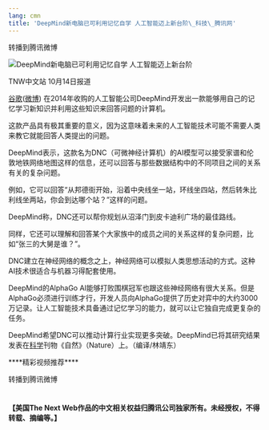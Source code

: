 ```yaml
---
lang: cmn
title: 'DeepMind新电脑已可利用记忆自学 人工智能迈上新台阶\_科技\_腾讯网'
---
```


转播到腾讯微博

![DeepMind新电脑已可利用记忆自学 人工智能迈上新台阶]

TNW中文站 10月14日报道

[谷歌][]([微博]) 在2014年收购的人工智能公司DeepMind开发出一款能够用自己的记忆学习新知识并利用这些知识来回答问题的计算机。

这款产品具有极其重要的意义，因为这意味着未来的人工智能技术可能不需要人类来教它就能回答人类提出的问题。

DeepMind表示，这款名为DNC（可微神经计算机）的AI模型可以接受家谱和伦敦地铁网络地图这样的信息，还可以回答与那些数据结构中的不同项目之间的关系有关的复杂问题。

例如，它可以回答“从邦德街开始，沿着中央线坐一站，环线坐四站，然后转朱比利线坐两站，你会到达哪个站？”这样的问题。

DeepMind称，DNC还可以帮你规划从沼泽门到皮卡迪利广场的最佳路线。

同样，它还可以理解和回答某个大家族中的成员之间的关系这样的复杂问题，比如“张三的大舅是谁？”。

DNC建立在神经网络的概念之上，神经网络可以模拟人类思想活动的方式。这种AI技术很适合与机器习得配套使用。

DeepMind的AlphaGo AI能够打败围棋冠军也跟这些神经网络有很大关系。但是AlphaGo必须进行训练才行，开发人员向AlphaGo提供了历史对弈中的大约3000万记录。让人工智能技术具备通过记忆学习的能力，就可以让它独自完成更复杂的任务。

DeepMind希望DNC可以推动计算行业实现更多突破。DeepMind已将其研究结果发表在[科学]刊物《自然》（Nature）上。（编译/林靖东）

\*\*\*\*精彩视频推荐\*\*\*\*

转播到腾讯微博

![][1]

**【美国The Next Web作品的中文相关权益归腾讯公司独家所有。未经授权，不得转载、摘编等。】**

  [DeepMind新电脑已可利用记忆自学 人工智能迈上新台阶]: http://img1.gtimg.com/tech/pics/hv1/168/240/2140/139214868.jpg
  [谷歌]: http://stockhtm.finance.qq.com/astock/ggcx/GOOG.OQ.htm
  [微博]: http://t.qq.com/googlechina#pref=qqcom.keyword
  [科学]: http://tech.qq.com/science.htm
  [1]: data:image/png;base64,iVBORw0KGgoAAAANSUhEUgAAABAAAAAJAQMAAAAB5D5xAAAABGdBTUEAALGPC/xhBQAAAAFzUkdCAK7OHOkAAAADUExURQAAAKd6PdoAAAABdFJOUwBA5thmAAAAC0lEQVQI12NgwAkAABsAAVJE5KkAAAAASUVORK5CYIIvKiAgfHhHdjAwfDUwZDc5YmEzMGM3MDcxY2I5OTIyMTk4MzYyZGRlZmNlICov
